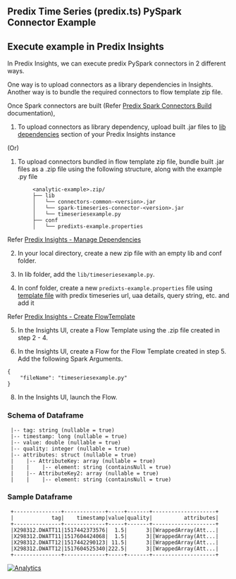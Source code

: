 ## Predix Time Series (predix.ts) PySpark Connector Example


## Execute example in Predix Insights

In Predix Insights, we can execute predix PySpark connectors in 2 different ways.

One way is to upload connectors as a library dependencies in Insights.
Another way is to bundle the required connectors to flow template zip file.

Once Spark connectors are built (Refer [Predix Spark Connectors Build](https://github.com/PredixDev/predix-spark-connectors#how-to-build-all-the-connectors) documentation),

1. To upload connectors as library dependency, upload built .jar files to [lib dependencies](https://docsstaging.predix.io/en-US/content/service/data_management/Andromeda/manage-dependencies#task_d912544c-d26e-471a-a0dc-78309c42b1fe) section of your Predix Insights instance

(Or)

1. To upload connectors bundled in flow template zip file, bundle built .jar files as a .zip file using the following structure, along with the example .py file

```
        <analytic-example>.zip/
        ├── lib
        │   └── connectors-common-<version>.jar
        │   └── spark-timeseries-connector-<version>.jar
        │   └── timeseriesexample.py
        ├── conf
        │   └── predixts-example.properties
```

Refer [Predix Insights - Manage Dependencies](https://docsstaging.predix.io/en-US/content/service/data_management/Andromeda/manage-dependencies#task_d912544c-d26e-471a-a0dc-78309c42b1fe)

2. In your local directory, create a new zip file with an empty lib and conf folder.

3. In lib folder, add the `lib/timeseriesexample.py`.

4. In conf folder, create a new `predixts-example.properties` file using [template file](./conf/predixts-example.properties.template) with predix timeseries url, uaa details, query string, etc. and add it

Refer [Predix Insights - Create FlowTemplate](https://docsstaging.predix.io/en-US/content/service/data_management/Andromeda/configure-flow-template#concept_03b3089b-2c0a-41f2-856d-4cd457a95896)

5. In the Insights UI, create a Flow Template using the .zip file created in step 2 - 4.

6. In the Insights UI, create a Flow for the Flow Template created in step 5. Add the following Spark Arguments.

```
{
    "fileName": "timeseriesexample.py"
}
```

8. In the Insights UI, launch the Flow.

### Schema of Dataframe

```
 |-- tag: string (nullable = true)
 |-- timestamp: long (nullable = true)
 |-- value: double (nullable = true)
 |-- quality: integer (nullable = true)
 |-- attributes: struct (nullable = true)
 |    |-- AttributeKey: array (nullable = true)
 |    |    |-- element: string (containsNull = true)
 |    |-- AttributeKey2: array (nullable = true)
 |    |    |-- element: string (containsNull = true)
```

### Sample Dataframe

```
 +---------------+-------------+-----+-------+--------------------+
 |            tag|    timestamp|value|quality|          attributes|
 +---------------+-------------+-----+-------+--------------------+
 |X298312.DWATT11|1517442373576|  1.5|      3|[WrappedArray(Att...|
 |X298312.DWATT11|1517604424068|  1.5|      3|[WrappedArray(Att...|
 |X298312.DWATT12|1517442290123| 11.5|      3|[WrappedArray(Att...|
 |X298312.DWATT12|1517604525340|222.5|      3|[WrappedArray(Att...|
 +---------------+-------------+-----+-------+--------------------+
```
[![Analytics](https://ga-beacon.appspot.com/UA-82773213-1/predix-insights-examples/readme?pixel)](https://github.com/PredixDev)
